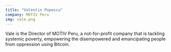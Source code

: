```yaml
---
title: "Valentin Popescu"
company: MOTIV Peru
img: vale.png
---
```


Vale is the Director of MOTIV Peru, a not-for-profit company that is tackling systemic poverty, empowering the disempowered and emancipating people from oppression using Bitcoin.
